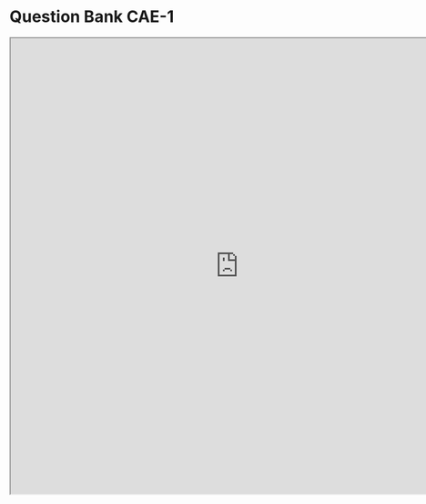 # Question Bank CAE-1

<iframe src="https://drive.google.com/file/d/1le6uiE4fxs8OqWfYCK-6EwgcGuQmg08c/preview" width="800px" height="800px"></iframe>